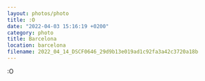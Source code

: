 ```yaml
---
layout: photos/photo
title: :O
date: "2022-04-03 15:16:19 +0200"
category: photo
title: Barcelona
location: barcelona
filename: 2022_04_14_DSCF0646_29d9b13e019ad1c92fa3a42c3720a18b
---
```

:O
